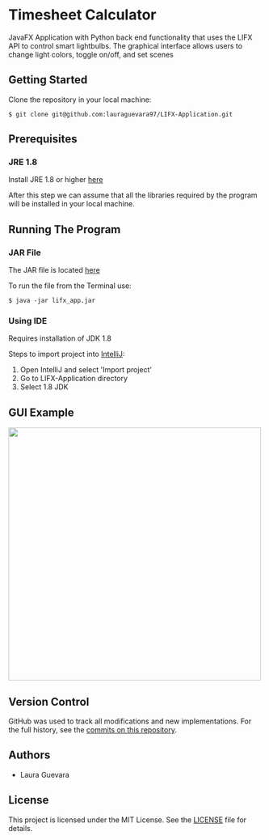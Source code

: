 # Timesheet Calculator

JavaFX Application with Python back end functionality that uses the LIFX API to control smart lightbulbs. The graphical interface allows users to change light colors, toggle on/off, and set scenes

## Getting Started

Clone the repository in your local machine:

`$ git clone git@github.com:lauraguevara97/LIFX-Application.git`

## Prerequisites

### JRE 1.8 

Install JRE 1.8 or higher [here](http://www.java.com/download)

After this step we can assume that all the libraries required by the program will be installed in your local machine.

## Running The Program

### JAR File

The JAR file is located [here](lifx_app.jar)

To run the file from the Terminal use:

`$ java -jar lifx_app.jar `

### Using IDE

Requires installation of JDK 1.8

Steps to import project into [IntelliJ](https://www.jetbrains.com/idea/download/):
1. Open IntelliJ and select 'Import project'
2. Go to LIFX-Application directory
3. Select 1.8 JDK

## GUI Example
<img src="Resources/screenshot.jpg" width="500">

## Version Control

GitHub was used to track all modifications and new implementations. For the full history, see the [commits on this repository](https://github.com/lauraguevara97/LIFX-Application/commits/master).

## Authors

* Laura Guevara

## License

This project is licensed under the MIT License. See the [LICENSE](LICENSE.md) file for details.
